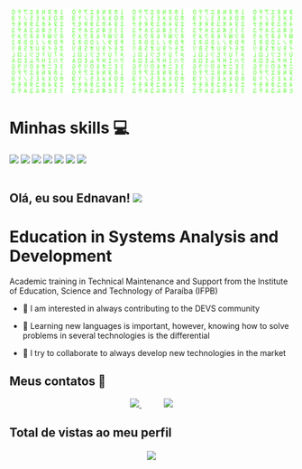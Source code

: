 [![Matrix SVG](matrix.svg)](https://www.youtube.com/channel/UCXm0xRtDRrdnvkW24WmkBqA)

# Minhas skills :computer:

<div>
    <img  src="https://img.shields.io/badge/Java-ED8B00?style=for-the-badge&logo=java&logoColor=white">
    <img  src="	https://img.shields.io/badge/JavaScript-323330?style=for-the-badge&logo=javascript&logoColor=F7DF1E">
    <img  src="https://img.shields.io/badge/HTML5-E34F26?style=for-the-badge&logo=html5&logoColor=white">
    <img  src="https://img.shields.io/badge/CSS3-1572B6?style=for-the-badge&logo=css3&logoColor=white">
    <img src="https://img.shields.io/badge/GitHub-100000?style=for-the-badge&logo=github&logoColor=white">
    <img  src="https://img.shields.io/badge/AngularJS-E23237?style=for-the-badge&logo=angularjs&logoColor=white">
    <img  src="https://img.shields.io/badge/Ubuntu-E95420?style=for-the-badge&logo=ubuntu&logoColor=white">
</div>

</br>

## Olá, eu sou Ednavan! <img src="https://raw.githubusercontent.com/iampavangandhi/iampavangandhi/master/gifs/Hi.gif" width="30px"></h2>
# Education in Systems Analysis and Development 

Academic training in Technical Maintenance and Support from the Institute of Education, Science and Technology of Paraíba (IFPB)
- 👀  I am interested in always contributing to the DEVS community
- 🌱 Learning new languages is important, however, knowing how to solve problems in several technologies is the differential

- 💞️ I try to collaborate to always develop new technologies in the market


## Meus contatos :iphone:
<p align="center">
<a href="https://github.com/Ednavan">
        <img  src="https://img.shields.io/badge/github-%23100000.svg?&style=for-the-badge&logo=github&logoColor=white&link=mailto:https://github.com/Ednavan">
    </a>
    &nbsp;&nbsp;&nbsp;&nbsp;&nbsp;&nbsp;&nbsp;&nbsp;&nbsp;
    <a href="https://www.linkedin.com/in/ednavan-lima">
        <img src="https://img.shields.io/badge/linkedin-%230077B5.svg?&style=for-the-badge&logo=linkedin&logoColor=white&link=mailto:https://www.linkedin.com/in/ednavan-lima/">
    </a>
</p>

<p align="center">

## Total de vistas ao meu perfil <br>

<p align="center">
    <img align="center" src="https://profile-counter.glitch.me/Ednavan/count.svg">
</p>

</p>
<!---
Ednavan/Ednavan is a ✨ special ✨ repository because its `README.md` (this file) appears on your GitHub profile.
You can click the Preview link to take a look at your changes.
--->
